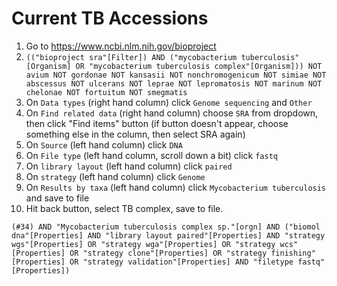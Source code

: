 # Current TB Accessions

1. Go to https://www.ncbi.nlm.nih.gov/bioproject
2. `(("bioproject sra"[Filter]) AND ("mycobacterium tuberculosis"[Organism] OR "mycobacterium tuberculosis complex"[Organism])) NOT avium NOT gordonae NOT kansasii NOT nonchromogenicum NOT simiae NOT abscessus NOT ulcerans NOT leprae NOT lepromatosis NOT marinum NOT chelonae NOT fortuitum NOT smegmatis`
3. On `Data types` (right hand column) click `Genome sequencing` and `Other`
4. On `Find related data` (right hand column) choose `SRA` from dropdown, then click "Find items" button (if button doesn't appear, choose something else in the column, then select SRA again)
5. On `Source` (left hand column) click `DNA`
6. On `File type` (left hand column, scroll down a bit) click `fastq`
7. On `library layout` (left hand column) click `paired`
8. On `strategy` (left hand column) click `Genome`
9. On `Results by taxa` (left hand column) click `Mycobacterium tuberculosis` and save to file
10. Hit back button, select TB complex, save to file.

```
(#34) AND "Mycobacterium tuberculosis complex sp."[orgn] AND ("biomol dna"[Properties] AND "library layout paired"[Properties] AND "strategy wgs"[Properties] OR "strategy wga"[Properties] OR "strategy wcs"[Properties] OR "strategy clone"[Properties] OR "strategy finishing"[Properties] OR "strategy validation"[Properties] AND "filetype fastq"[Properties])
```